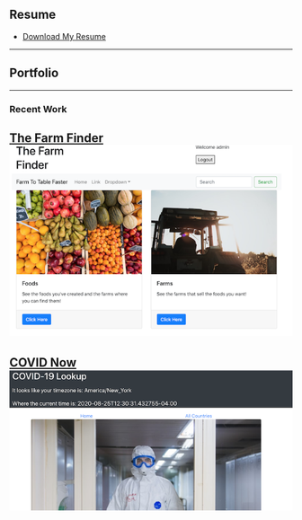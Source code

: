 ## Resume

- [Download My Resume](pdf/j_galeazzi_resume_08_2020_scrubbed.pdf)

---

## Portfolio

---

### Recent Work 

[The Farm Finder](https://vigorous-carson-a34053.netlify.app/)
<img src="images/farm finder screenshot.png?raw=true"/>
---
[COVID Now](https://covidlookup.netlify.app/)
<img src="images/Screen Shot 2020-08-25 at 3.09.03 PM.png?raw=true"/>
---



